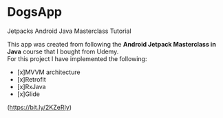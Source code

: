 # DogsApp
Jetpacks Android Java Masterclass Tutorial

This app was created from following the <b>Android Jetpack Masterclass in Java</b> course that I bought from Udemy.
<br>For this project I have implemented the following: <br>


- [x]MVVM architecture
- [x]Retrofit
- [x]RxJava
- [x]Glide

(https://bit.ly/2KZeRIy)
